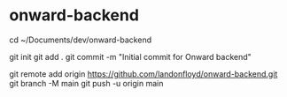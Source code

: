 # onward-backend
cd ~/Documents/dev/onward-backend

git init
git add .
git commit -m "Initial commit for Onward backend"

git remote add origin https://github.com/landonfloyd/onward-backend.git
git branch -M main
git push -u origin main